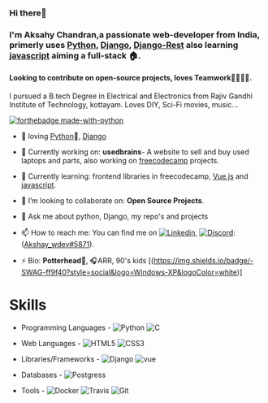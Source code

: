<!--[![flyhigh][banner]]-->
### Hi there👋
### I'm Aksahy Chandran,a passionate web-developer from India, primerly uses [Python][python], [Django][django], [Django-Rest][django_rest] also learning [javascript][javascript] aiming a full-stack 🏠.
#### Looking to contribute on open-source projects, loves Teamwork👨‍👩‍👦‍👦.

I pursued a B.tech Degree in Electrical and Electronics from Rajiv Gandhi Institute of Technology, kottayam. Loves DIY, Sci-Fi movies, music...
<!--
**Akshay-ch-dj/Akshay-ch-dj** is a ✨ _special_ ✨ repository because its `README.md` (this file) appears on your GitHub profile.-->

[![forthebadge made-with-python](https://forthebadge.com/images/badges/made-with-python.svg)](https://github.com/Akshay-ch-dj)

- 💜 loving [Python][python]🐍, [Django][django] 

- 🔭 Currently working on: **usedbrains**- A website to sell and buy used laptops and parts, also working on [freecodecamp][freecodecamp] projects.
 
- 🌱 Currently learning: frontend libraries in freecodecamp, [Vue.js][vue] and [javascript][javascript].
   
- 👯 I’m looking to collaborate on: **Open Source Projects**.
<!-- 🤔 I’m looking for help with ...-->
- 💬 Ask me about python, Django, my repo's and projects

- 📫 How to reach me: You can find me on [![Linkedin](https://img.shields.io/badge/-LinkedIn-blue?style=flat&logo=Linkedin&logoColor=white)][linkedin], [![Discord](https://img.shields.io/badge/-Docker-0066cc?style=flat&logo=Docker&logoColor=4da6ff)][discord]: ([Akshay_wdev#5871][discord]).
<!-- 😄 Pronouns: ...-->
- ⚡ Bio: **Potterhead**🧹️, 🎧ARR, 90's kids [(https://img.shields.io/badge/-SWAG-ff9f40?style=social&logo=Windows-XP&logoColor=white)]

<!--🏡 [website][website] **|** 
🐦 [twitter][twitter] **|** 
📺 [youtube][youtube] **|** 
🎥 [twitch][twitch] **|** 
📦 [npm][npm] **|** 
📷 [instagram][instagram] **|** 
👔 [linkedin][linkedin]-->

# Skills #
 
- Programming Languages - <img alt="Python" src="https://img.shields.io/badge/-Python-597fbd?logo=Python&logoColor=White&style=flat-square"> <img alt="C" src="https://img.shields.io/badge/-5d646e?logo=C&logoColor=e6f0ff&style=flat-square">

- Web Languages - <img alt="HTML5" src="https://img.shields.io/badge/-HTML-Red?logo=HTML5&logoColor=White&style=flat-square"> <img alt="CSS3" src="https://img.shields.io/badge/-CSS-00804a?logo=CSS3&logoColor=c9f2d8&style=flat-square">

- Libraries/Frameworks - <img alt="Django" src="https://img.shields.io/badge/-Django-2f5c46?logo=Django&logoColor=Green&style=flat-square"> <img alt="vue" src="https://img.shields.io/badge/-Vue.js-38c981?logo=Vue.js&logoColor=White&style=flat-square">

- Databases - <img alt="Postgress" src="https://img.shields.io/badge/-PostgreSQL-368abf?logo=PostgreSQL&logoColor=00406e&style=flat-square"> 
- Tools - <img alt="Docker" src="https://img.shields.io/badge/-Docker-0083bf?logo=Docker&logoColor=White&style=flat-square"> <img alt="Travis" src="https://img.shields.io/badge/-Travis-Yellow?logo=Travis&logoColor=Yelllow&style=flat-square"> <img alt="Git" src="https://img.shields.io/badge/-Git-Red?logo=Git&logoColor=White&style=flat-square">

[banner]: #
[javascript]: https://www.javascript.com/
[vue]: https://vuejs.org/
[python]: https://www.python.org/
[django]: https://www.djangoproject.com/
[django_rest]: https://www.django-rest-framework.org/
[docker]: https://www.docker.com/
[travis]: https://travis-ci.org/
[freecodecamp]: https://www.freecodecamp.org/
[codepen]: https://codepen.io/
[html5]: https://developer.mozilla.org/en-US/docs/Web/Guide/HTML/HTML5
[css3]: https://developer.mozilla.org/en-US/docs/Web/CSS
[postgresql]: https://www.postgresql.org/
[linkedin]: https://www.linkedin.com/in/akshay-chandran/
[vagrant]: https://www.vagrantup.com/
[potterhead]: https://www.wizardingworld.com/
[discord]: https://discord.com/
